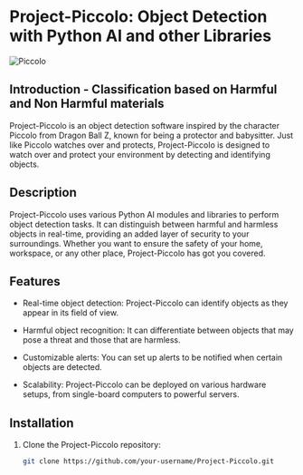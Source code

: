 # Project-Piccolo: Object Detection with Python AI and other Libraries

![Piccolo](https://www.looper.com/img/gallery/the-untold-truth-of-piccolo/l-intro-1661962971.jpg)

## Introduction - Classification based on Harmful and Non Harmful materials

Project-Piccolo is an object detection software inspired by the character Piccolo from Dragon Ball Z, known for being a protector and babysitter. Just like Piccolo watches over and protects, Project-Piccolo is designed to watch over and protect your environment by detecting and identifying objects.

## Description

Project-Piccolo uses various Python AI modules and libraries to perform object detection tasks. It can distinguish between harmful and harmless objects in real-time, providing an added layer of security to your surroundings. Whether you want to ensure the safety of your home, workspace, or any other place, Project-Piccolo has got you covered.

## Features

- Real-time object detection: Project-Piccolo can identify objects as they appear in its field of view.

- Harmful object recognition: It can differentiate between objects that may pose a threat and those that are harmless.

- Customizable alerts: You can set up alerts to be notified when certain objects are detected.

- Scalability: Project-Piccolo can be deployed on various hardware setups, from single-board computers to powerful servers.

## Installation

1. Clone the Project-Piccolo repository:

   ```bash
   git clone https://github.com/your-username/Project-Piccolo.git

